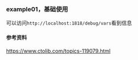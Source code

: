 ### example01，基础使用
可以访问`http://localhost:1818/debug/vars`看到信息

#### 参考资料
https://www.ctolib.com/topics-119079.html